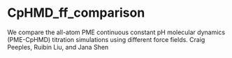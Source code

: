 # CpHMD_ff_comparison
We compare the all-atom PME continuous constant pH molecular dynamics (PME-CpHMD) titration simulations using different force fields.
Craig Peeples, Ruibin Liu, and Jana Shen
